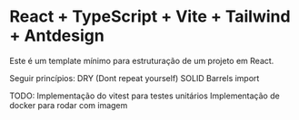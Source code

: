 # React + TypeScript + Vite + Tailwind + Antdesign

Este é um template mínimo para estruturação de um projeto em React.

Seguir princípios:
DRY (Dont repeat yourself)
SOLID
Barrels import

TODO:
Implementação do vitest para testes unitários
Implementação de docker para rodar com imagem
